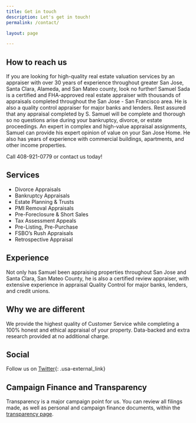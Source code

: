 ```yaml
---
title: Get in touch
description: Let's get in touch!
permalink: /contact/

layout: page

---
```


## How to reach us
If you are looking for high-quality real estate valuation services by an appraiser with over 30 years of experience throughout greater San Jose, Santa Clara, Alameda, and San Mateo county, look no further! Samuel Sada is a certified and FHA-approved real estate appraiser with thousands of appraisals completed throughout the San Jose - San Francisco area. He is also a quality control appraiser for major banks and lenders. Rest assured that any appraisal completed by S. Samuel will be complete and thorough so no questions arise during your bankruptcy, divorce, or estate proceedings. An expert in complex and high-value appraisal assignments, Samuel can provide his expert opinion of value on your San Jose Home. He also has years of experience with commercial buildings, apartments, and other income properties.

Call 408-921-0779 or contact us today!

## Services
- Divorce Appraisals
- Bankruptcy Appraisals
- Estate Planning & Trusts
- PMI Removal Appraisals
- Pre-Foreclosure & Short Sales
- Tax Assessment Appeals
- Pre-Listing, Pre-Purchase
- FSBO’s Rush Appraisals
- Retrospective Appraisal

## Experience
Not only has Samuel been appraising properties throughout San Jose and Santa Clara, San Mateo County, he is also a certified review appraiser, with extensive experience in appraisal Quality Control for major banks, lenders, and credit unions.

## Why we are different
We provide the highest quality of Customer Service while completing a 100% honest and ethical appraisal of your property. Data-backed and extra research provided at no additional charge.

## Social
Follow us on [Twitter](https://twitter.com/sergiozygmunt){: .usa-external_link}

## Campaign Finance and Transparency
Transparency is a major campaign point for us. You can review all filings made, as well as personal and campaign finance documents, within the [transparency page](/transparency).
